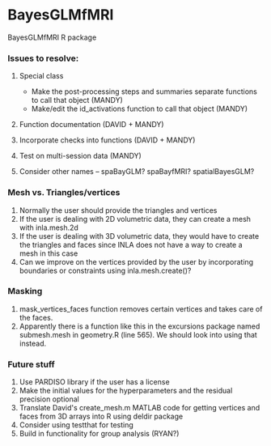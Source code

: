 # BayesGLMfMRI
BayesGLMfMRI R package 


### Issues to resolve:

1. Special class 
    * Make the post-processing steps and summaries separate functions to call that object (MANDY)
    * Make/edit the id_activations function to call that object (MANDY)

2. Function documentation (DAVID + MANDY)

3. Incorporate checks into functions (DAVID + MANDY)
    
4. Test on multi-session data (MANDY)

5. Consider other names – spaBayGLM? spaBayfMRI? spatialBayesGLM?


### Mesh vs. Triangles/vertices

1. Normally the user should provide the triangles and vertices
2. If the user is dealing with 2D volumetric data, they can create a mesh with inla.mesh.2d
3. If the user is dealing with 3D volumetric data, they would have to create the triangles and faces since INLA does not have a way to create a mesh in this case
4. Can we improve on the vertices provided by the user by incorporating boundaries or constraints using inla.mesh.create()?


### Masking

1. mask_vertices_faces function removes certain vertices and takes care of the faces.
2. Apparently there is a function like this in the excursions package named submesh.mesh in geometry.R (line 565).  We should look into using that instead.


### Future stuff

1. Use PARDISO library if the user has a license
2. Make the initial values for the hyperparameters and the residual precision optional
3. Translate David's create_mesh.m MATLAB code for getting vertices and faces from 3D arrays into R using deldir package
4. Consider using testthat for testing
5. Build in functionality for group analysis (RYAN?)
  
